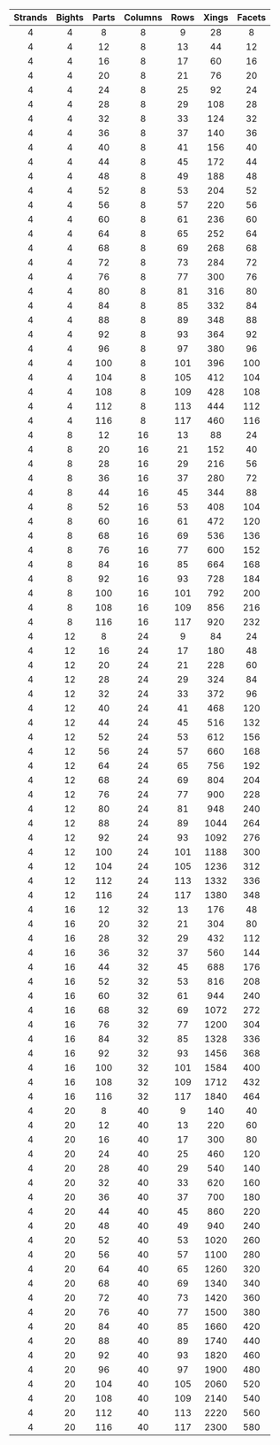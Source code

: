 | **Strands** | **Bights** | **Parts** | **Columns** | **Rows** | **Xings** | **Facets** |
|:----:|:----:|:----:|:----:|:----:|:----:|:----:|
| 4 | 4 | 8 | 8 | 9 | 28 | 8 |
| 4 | 4 | 12 | 8 | 13 | 44 | 12 |
| 4 | 4 | 16 | 8 | 17 | 60 | 16 |
| 4 | 4 | 20 | 8 | 21 | 76 | 20 |
| 4 | 4 | 24 | 8 | 25 | 92 | 24 |
| 4 | 4 | 28 | 8 | 29 | 108 | 28 |
| 4 | 4 | 32 | 8 | 33 | 124 | 32 |
| 4 | 4 | 36 | 8 | 37 | 140 | 36 |
| 4 | 4 | 40 | 8 | 41 | 156 | 40 |
| 4 | 4 | 44 | 8 | 45 | 172 | 44 |
| 4 | 4 | 48 | 8 | 49 | 188 | 48 |
| 4 | 4 | 52 | 8 | 53 | 204 | 52 |
| 4 | 4 | 56 | 8 | 57 | 220 | 56 |
| 4 | 4 | 60 | 8 | 61 | 236 | 60 |
| 4 | 4 | 64 | 8 | 65 | 252 | 64 |
| 4 | 4 | 68 | 8 | 69 | 268 | 68 |
| 4 | 4 | 72 | 8 | 73 | 284 | 72 |
| 4 | 4 | 76 | 8 | 77 | 300 | 76 |
| 4 | 4 | 80 | 8 | 81 | 316 | 80 |
| 4 | 4 | 84 | 8 | 85 | 332 | 84 |
| 4 | 4 | 88 | 8 | 89 | 348 | 88 |
| 4 | 4 | 92 | 8 | 93 | 364 | 92 |
| 4 | 4 | 96 | 8 | 97 | 380 | 96 |
| 4 | 4 | 100 | 8 | 101 | 396 | 100 |
| 4 | 4 | 104 | 8 | 105 | 412 | 104 |
| 4 | 4 | 108 | 8 | 109 | 428 | 108 |
| 4 | 4 | 112 | 8 | 113 | 444 | 112 |
| 4 | 4 | 116 | 8 | 117 | 460 | 116 |
| 4 | 8 | 12 | 16 | 13 | 88 | 24 |
| 4 | 8 | 20 | 16 | 21 | 152 | 40 |
| 4 | 8 | 28 | 16 | 29 | 216 | 56 |
| 4 | 8 | 36 | 16 | 37 | 280 | 72 |
| 4 | 8 | 44 | 16 | 45 | 344 | 88 |
| 4 | 8 | 52 | 16 | 53 | 408 | 104 |
| 4 | 8 | 60 | 16 | 61 | 472 | 120 |
| 4 | 8 | 68 | 16 | 69 | 536 | 136 |
| 4 | 8 | 76 | 16 | 77 | 600 | 152 |
| 4 | 8 | 84 | 16 | 85 | 664 | 168 |
| 4 | 8 | 92 | 16 | 93 | 728 | 184 |
| 4 | 8 | 100 | 16 | 101 | 792 | 200 |
| 4 | 8 | 108 | 16 | 109 | 856 | 216 |
| 4 | 8 | 116 | 16 | 117 | 920 | 232 |
| 4 | 12 | 8 | 24 | 9 | 84 | 24 |
| 4 | 12 | 16 | 24 | 17 | 180 | 48 |
| 4 | 12 | 20 | 24 | 21 | 228 | 60 |
| 4 | 12 | 28 | 24 | 29 | 324 | 84 |
| 4 | 12 | 32 | 24 | 33 | 372 | 96 |
| 4 | 12 | 40 | 24 | 41 | 468 | 120 |
| 4 | 12 | 44 | 24 | 45 | 516 | 132 |
| 4 | 12 | 52 | 24 | 53 | 612 | 156 |
| 4 | 12 | 56 | 24 | 57 | 660 | 168 |
| 4 | 12 | 64 | 24 | 65 | 756 | 192 |
| 4 | 12 | 68 | 24 | 69 | 804 | 204 |
| 4 | 12 | 76 | 24 | 77 | 900 | 228 |
| 4 | 12 | 80 | 24 | 81 | 948 | 240 |
| 4 | 12 | 88 | 24 | 89 | 1044 | 264 |
| 4 | 12 | 92 | 24 | 93 | 1092 | 276 |
| 4 | 12 | 100 | 24 | 101 | 1188 | 300 |
| 4 | 12 | 104 | 24 | 105 | 1236 | 312 |
| 4 | 12 | 112 | 24 | 113 | 1332 | 336 |
| 4 | 12 | 116 | 24 | 117 | 1380 | 348 |
| 4 | 16 | 12 | 32 | 13 | 176 | 48 |
| 4 | 16 | 20 | 32 | 21 | 304 | 80 |
| 4 | 16 | 28 | 32 | 29 | 432 | 112 |
| 4 | 16 | 36 | 32 | 37 | 560 | 144 |
| 4 | 16 | 44 | 32 | 45 | 688 | 176 |
| 4 | 16 | 52 | 32 | 53 | 816 | 208 |
| 4 | 16 | 60 | 32 | 61 | 944 | 240 |
| 4 | 16 | 68 | 32 | 69 | 1072 | 272 |
| 4 | 16 | 76 | 32 | 77 | 1200 | 304 |
| 4 | 16 | 84 | 32 | 85 | 1328 | 336 |
| 4 | 16 | 92 | 32 | 93 | 1456 | 368 |
| 4 | 16 | 100 | 32 | 101 | 1584 | 400 |
| 4 | 16 | 108 | 32 | 109 | 1712 | 432 |
| 4 | 16 | 116 | 32 | 117 | 1840 | 464 |
| 4 | 20 | 8 | 40 | 9 | 140 | 40 |
| 4 | 20 | 12 | 40 | 13 | 220 | 60 |
| 4 | 20 | 16 | 40 | 17 | 300 | 80 |
| 4 | 20 | 24 | 40 | 25 | 460 | 120 |
| 4 | 20 | 28 | 40 | 29 | 540 | 140 |
| 4 | 20 | 32 | 40 | 33 | 620 | 160 |
| 4 | 20 | 36 | 40 | 37 | 700 | 180 |
| 4 | 20 | 44 | 40 | 45 | 860 | 220 |
| 4 | 20 | 48 | 40 | 49 | 940 | 240 |
| 4 | 20 | 52 | 40 | 53 | 1020 | 260 |
| 4 | 20 | 56 | 40 | 57 | 1100 | 280 |
| 4 | 20 | 64 | 40 | 65 | 1260 | 320 |
| 4 | 20 | 68 | 40 | 69 | 1340 | 340 |
| 4 | 20 | 72 | 40 | 73 | 1420 | 360 |
| 4 | 20 | 76 | 40 | 77 | 1500 | 380 |
| 4 | 20 | 84 | 40 | 85 | 1660 | 420 |
| 4 | 20 | 88 | 40 | 89 | 1740 | 440 |
| 4 | 20 | 92 | 40 | 93 | 1820 | 460 |
| 4 | 20 | 96 | 40 | 97 | 1900 | 480 |
| 4 | 20 | 104 | 40 | 105 | 2060 | 520 |
| 4 | 20 | 108 | 40 | 109 | 2140 | 540 |
| 4 | 20 | 112 | 40 | 113 | 2220 | 560 |
| 4 | 20 | 116 | 40 | 117 | 2300 | 580 |

